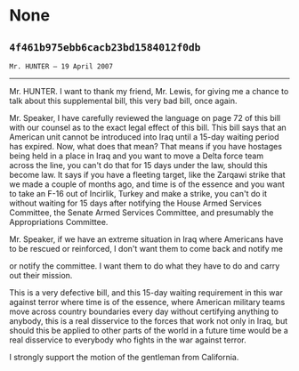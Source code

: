 # None
## `4f461b975ebb6cacb23bd1584012f0db`
`Mr. HUNTER — 19 April 2007`

---


Mr. HUNTER. I want to thank my friend, Mr. Lewis, for giving me a 
chance to talk about this supplemental bill, this very bad bill, once 
again.

Mr. Speaker, I have carefully reviewed the language on page 72 of 
this bill with our counsel as to the exact legal effect of this bill. 
This bill says that an American unit cannot be introduced into Iraq 
until a 15-day waiting period has expired. Now, what does that mean? 
That means if you have hostages being held in a place in Iraq and you 
want to move a Delta force team across the line, you can't do that for 
15 days under the law, should this become law. It says if you have a 
fleeting target, like the Zarqawi strike that we made a couple of 
months ago, and time is of the essence and you want to take an F-16 out 
of Incirlik, Turkey and make a strike, you can't do it without waiting 
for 15 days after notifying the House Armed Services Committee, the 
Senate Armed Services Committee, and presumably the Appropriations 
Committee.

Mr. Speaker, if we have an extreme situation in Iraq where Americans 
have to be rescued or reinforced, I don't want them to come back and 
notify me


or notify the committee. I want them to do what they have to do and 
carry out their mission.

This is a very defective bill, and this 15-day waiting requirement in 
this war against terror where time is of the essence, where American 
military teams move across country boundaries every day without 
certifying anything to anybody, this is a real disservice to the forces 
that work not only in Iraq, but should this be applied to other parts 
of the world in a future time would be a real disservice to everybody 
who fights in the war against terror.

I strongly support the motion of the gentleman from California.